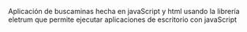 Aplicación de buscaminas hecha en javaScript y html usando la librería eletrum que permite ejecutar aplicaciones de escritorio con javaScript
